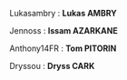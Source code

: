 Lukasambry : **Lukas AMBRY**

Jennoss : **Issam AZARKANE**

Anthony14FR : **Tom PITORIN**

Dryssou : **Dryss CARK**
